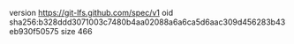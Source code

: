version https://git-lfs.github.com/spec/v1
oid sha256:b328ddd3071003c7480b4aa02088a6a6ca5d6aac309d456283b43eb930f50575
size 466
